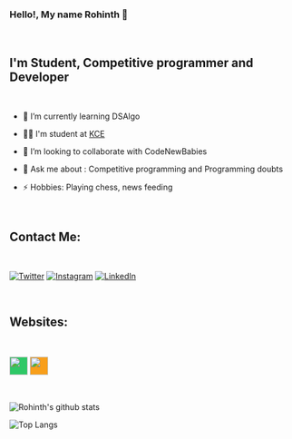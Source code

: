 ### Hello!, My name Rohinth 👋 
<br>

## I'm Student, Competitive programmer and Developer
<br>

- 🌱 I’m currently learning DSAlgo
- 👩‍💻 I'm  student at [KCE](https://kce.ac.in/)

- 👯 I’m looking to collaborate with CodeNewBabies
- 💬 Ask me about : Competitive programming and Programming doubts

- ⚡ Hobbies: Playing chess, news feeding



<br />

## Contact Me:

<br />


[![Twitter](https://img.shields.io/badge/twitter-%231DA1F2.svg?&style=for-the-badge&logo=twitter&logoColor=white)](https://twitter.com/rohinth_r?s=09) 
[![Instagram](https://img.shields.io/badge/instagram-%23E4405F.svg?&style=for-the-badge&logo=instagram&logoColor=white)](https://instagram.com/_rohinth?igshid=jhs0vpsmzl9i/)
[![LinkedIn](https://img.shields.io/badge/linkedin-%230077B5.svg?&style=for-the-badge&logo=linkedin&logoColor=white)](https://www.linkedin.com/in/rohinth-r-34697218b/)

<br />

## Websites:

<br />

[<img height="32" width="32" style ="background-color:#2EC866" src="https://simpleicons.org/icons/hackerrank.svg" />](https://www.hackerrank.com/rohinth076) 
[<img height="32" width="32" style ="background-color:#F89F1B" src="https://simpleicons.org/icons/leetcode.svg" />](https://leetcode.com/rohinth076/)

<br />

![Rohinth's github stats](https://github-readme-stats.vercel.app/api?username=Rohinth076&show_icons=true&theme=highcontrast&title_color=00c717&text_color=00d9b1&icon_color=d90024)

![Top Langs](https://github-readme-stats.vercel.app/api/top-langs/?username=Rohinth076&layout=compact&theme=highcontrast)




